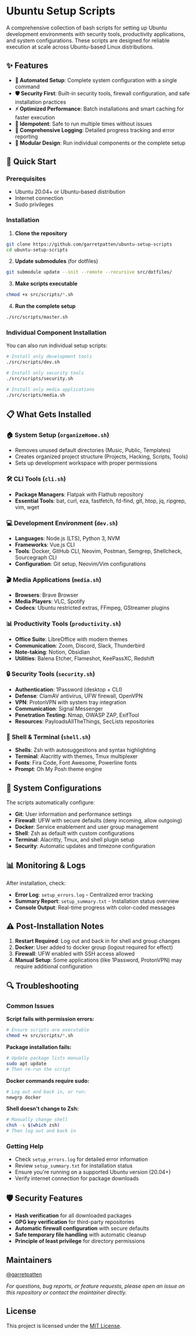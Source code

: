 # Ubuntu Setup Scripts

A comprehensive collection of bash scripts for setting up Ubuntu development environments with security tools, productivity applications, and system configurations. These scripts are designed for reliable execution at scale across Ubuntu-based Linux distributions.

## ✨ Features

- **🔧 Automated Setup**: Complete system configuration with a single command
- **🛡️ Security First**: Built-in security tools, firewall configuration, and safe installation practices
- **⚡ Optimized Performance**: Batch installations and smart caching for faster execution
- **🔄 Idempotent**: Safe to run multiple times without issues
- **📝 Comprehensive Logging**: Detailed progress tracking and error reporting
- **🎯 Modular Design**: Run individual components or the complete setup

## 🚀 Quick Start

### Prerequisites

- Ubuntu 20.04+ or Ubuntu-based distribution
- Internet connection
- Sudo privileges

### Installation

1. **Clone the repository**

```bash
git clone https://github.com/garretpatten/ubuntu-setup-scripts
cd ubuntu-setup-scripts
```

2. **Update submodules** (for dotfiles)

```bash
git submodule update --init --remote --recursive src/dotfiles/
```

3. **Make scripts executable**

```bash
chmod +x src/scripts/*.sh
```

4. **Run the complete setup**

```bash
./src/scripts/master.sh
```

### Individual Component Installation

You can also run individual setup scripts:

```bash
# Install only development tools
./src/scripts/dev.sh

# Install only security tools
./src/scripts/security.sh

# Install only media applications
./src/scripts/media.sh
```

## 📋 What Gets Installed

### 🏠 **System Setup** (`organizeHome.sh`)

- Removes unused default directories (Music, Public, Templates)
- Creates organized project structure (Projects, Hacking, Scripts, Tools)
- Sets up development workspace with proper permissions

### 🛠️ **CLI Tools** (`cli.sh`)

- **Package Managers**: Flatpak with Flathub repository
- **Essential Tools**: bat, curl, eza, fastfetch, fd-find, git, htop, jq, ripgrep, vim, wget

### 💻 **Development Environment** (`dev.sh`)

- **Languages**: Node.js (LTS), Python 3, NVM
- **Frameworks**: Vue.js CLI
- **Tools**: Docker, GitHub CLI, Neovim, Postman, Semgrep, Shellcheck, Sourcegraph CLI
- **Configuration**: Git setup, Neovim/Vim configurations

### 🎬 **Media Applications** (`media.sh`)

- **Browsers**: Brave Browser
- **Media Players**: VLC, Spotify
- **Codecs**: Ubuntu restricted extras, FFmpeg, GStreamer plugins

### 📊 **Productivity Tools** (`productivity.sh`)

- **Office Suite**: LibreOffice with modern themes
- **Communication**: Zoom, Discord, Slack, Thunderbird
- **Note-taking**: Notion, Obsidian
- **Utilities**: Balena Etcher, Flameshot, KeePassXC, Redshift

### 🔒 **Security Tools** (`security.sh`)

- **Authentication**: 1Password (desktop + CLI)
- **Defense**: ClamAV antivirus, UFW firewall, OpenVPN
- **VPN**: ProtonVPN with system tray integration
- **Communication**: Signal Messenger
- **Penetration Testing**: Nmap, OWASP ZAP, ExifTool
- **Resources**: PayloadsAllTheThings, SecLists repositories

### 🐚 **Shell & Terminal** (`shell.sh`)

- **Shells**: Zsh with autosuggestions and syntax highlighting
- **Terminal**: Alacritty with themes, Tmux multiplexer
- **Fonts**: Fira Code, Font Awesome, Powerline fonts
- **Prompt**: Oh My Posh theme engine

## 🔧 System Configurations

The scripts automatically configure:

- **Git**: User information and performance settings
- **Firewall**: UFW with secure defaults (deny incoming, allow outgoing)
- **Docker**: Service enablement and user group management
- **Shell**: Zsh as default with custom configurations
- **Terminal**: Alacritty, Tmux, and shell plugin setup
- **Security**: Automatic updates and timezone configuration

## 📊 Monitoring & Logs

After installation, check:

- **Error Log**: `setup_errors.log` - Centralized error tracking
- **Summary Report**: `setup_summary.txt` - Installation status overview
- **Console Output**: Real-time progress with color-coded messages

## ⚠️ Post-Installation Notes

1. **Restart Required**: Log out and back in for shell and group changes
2. **Docker**: User added to docker group (logout required for effect)
3. **Firewall**: UFW enabled with SSH access allowed
4. **Manual Setup**: Some applications (like 1Password, ProtonVPN) may require additional configuration

## 🔍 Troubleshooting

### Common Issues

**Script fails with permission errors:**

```bash
# Ensure scripts are executable
chmod +x src/scripts/*.sh
```

**Package installation fails:**

```bash
# Update package lists manually
sudo apt update
# Then re-run the script
```

**Docker commands require sudo:**

```bash
# Log out and back in, or run:
newgrp docker
```

**Shell doesn't change to Zsh:**

```bash
# Manually change shell
chsh -s $(which zsh)
# Then log out and back in
```

### Getting Help

- Check `setup_errors.log` for detailed error information
- Review `setup_summary.txt` for installation status
- Ensure you're running on a supported Ubuntu version (20.04+)
- Verify internet connection for package downloads

## 🛡️ Security Features

- **Hash verification** for all downloaded packages
- **GPG key verification** for third-party repositories
- **Automatic firewall configuration** with secure defaults
- **Safe temporary file handling** with automatic cleanup
- **Principle of least privilege** for directory permissions

## Maintainers

[@garretpatten](https://github.com/garretpatten/)

*For questions, bug reports, or feature requests, please open an issue on this repository or contact the maintainer directly.*

## License

This project is licensed under the [MIT License](./LICENSE).


